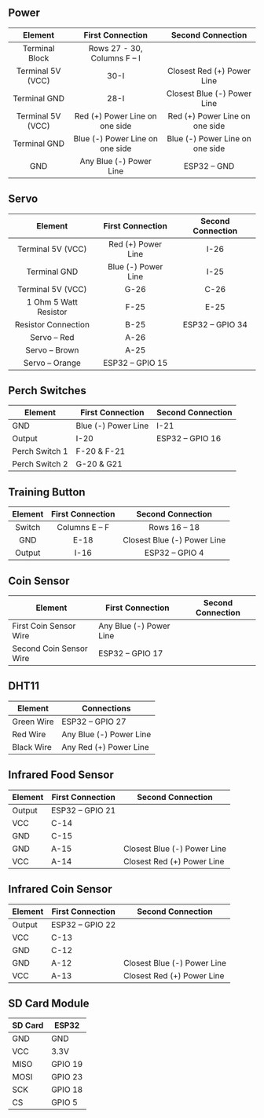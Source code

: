 ## Power

|           Element          |              First Connection            |             Second Connection            |
|:--------------------------:|:----------------------------------------:|:----------------------------------------:|
|     Terminal   Block       |     Rows 27 -   30, Columns F – I                                                   |
|     Terminal   5V (VCC)    |     30-I                                 |     Closest   Red (+) Power Line         |
|     Terminal   GND         |     28-I                                 |     Closest   Blue (-) Power Line        |
|     Terminal   5V (VCC)    |     Red   (+) Power Line on one side     |     Red   (+) Power Line on one side     |
|     Terminal   GND         |     Blue   (-) Power Line on one side    |     Blue   (-) Power Line on one side    |
|     GND                    |     Any   Blue (-) Power Line            |     ESP32   – GND                        |

## Servo

|            Element           |       First Connection      |     Second Connection    |
|:----------------------------:|:---------------------------:|:------------------------:|
|     Terminal 5V (VCC)        |     Red (+) Power Line      |     I-26                 |
|     Terminal GND             |     Blue (-) Power Line     |     I-25                 |
|     Terminal 5V (VCC)        |     G-26                    |     C-26                 |
|     1 Ohm 5 Watt Resistor    |     F-25                    |     E-25                 |
|     Resistor Connection      |     B-25                    |     ESP32 – GPIO 34      |
|     Servo – Red              |     A-26                    |                          |
|     Servo – Brown            |     A-25                    |                          |
|     Servo – Orange           |     ESP32 – GPIO 15         |                          |

## Perch Switches

|     Element           |     First Connection        |     Second Connection    |
|-----------------------|-----------------------------|--------------------------|
|     GND               |     Blue (-) Power Line     |     I-21                 |
|     Output            |     I-20                    |     ESP32 – GPIO 16      |
|     Perch Switch 1    |     F-20 & F-21             |                          |
|     Perch Switch 2    |     G-20 & G21              |                          |

## Training Button


|     Element    |     First Connection    |          Second Connection         |
|:--------------:|:-----------------------:|:----------------------------------:|
|     Switch     |     Columns E – F       |     Rows 16 – 18                   |
|     GND        |     E-18                |     Closest Blue (-) Power Line    |
|     Output     |     I-16                |     ESP32 – GPIO 4                 |


## Coin Sensor

|     Element                    |     First Connection           |     Second Connection    |
|--------------------------------|--------------------------------|--------------------------|
|     First Coin Sensor Wire     |     Any Blue (-) Power Line    |                          |
|     Second Coin Sensor Wire    |     ESP32 – GPIO 17            |                          |


## DHT11

|     Element       |     Connections                |
|-------------------|--------------------------------|
|     Green Wire    |     ESP32 – GPIO 27            |
|     Red Wire      |     Any Blue (-) Power Line    |
|     Black Wire    |     Any Red (+) Power Line     |


## Infrared Food Sensor

|     Element    |     First Connection    |     Second Connection              |
|----------------|-------------------------|------------------------------------|
|     Output     |     ESP32 – GPIO 21     |                                    |
|     VCC        |     C-14                |                                    |
|     GND        |     C-15                |                                    |
|     GND        |     A-15                |     Closest Blue (-) Power Line    |
|     VCC        |     A-14                |     Closest Red (+) Power Line     |

## Infrared Coin Sensor

|     Element    |     First Connection    |     Second Connection              |
|----------------|-------------------------|------------------------------------|
|     Output     |     ESP32 – GPIO 22     |                                    |
|     VCC        |     C-13                |                                    |
|     GND        |     C-12                |                                    |
|     GND        |     A-12                |     Closest Blue (-) Power Line    |
|     VCC        |     A-13                |     Closest Red (+) Power Line     |

## SD Card Module

|     SD Card     |     ESP32      |
|-----------------|----------------|
|     GND         |     GND        |
|     VCC         |     3.3V       |
|     MISO        |     GPIO 19    |
|     MOSI        |     GPIO 23    |
|     SCK         |     GPIO 18    |
|     CS          |     GPIO 5     |
